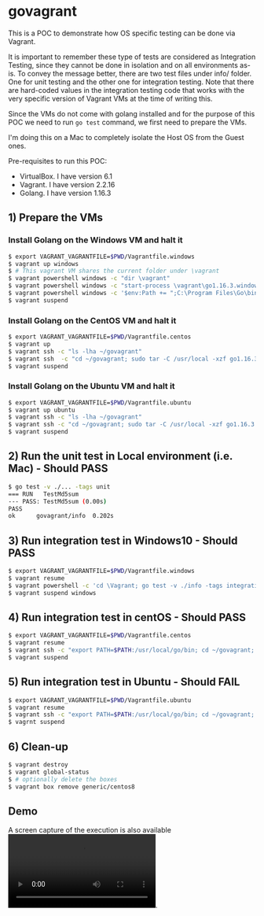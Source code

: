 # govagrant

This is a POC to demonstrate how OS specific testing can be done via Vagrant.  

It is important to remember these type of tests are considered as Integration Testing, since they cannot be done in isolation and on all environments as-is. To convey the message better, there are two test files under info/ folder. One for unit testing and the other one for integration testing. Note that there are hard-coded values in the integration testing code that works with the very specific version of Vagrant VMs at the time of writing this. 

Since the VMs do not come with golang installed and for the purpose of this POC we need to run `go test` command, we first need to prepare the VMs.

I'm doing this on a Mac to completely isolate the Host OS from the Guest ones.

Pre-requisites to run this POC:
- VirtualBox. I have version 6.1 
- Vagrant. I have version 2.2.16
- Golang. I have version 1.16.3

## 1) Prepare the VMs
### Install Golang on the Windows VM and halt it
```bash
$ export VAGRANT_VAGRANTFILE=$PWD/Vagrantfile.windows
$ vagrant up windows
$ # This vagrant VM shares the current folder under \vagrant
$ vagrant powershell windows -c "dir \vagrant"
$ vagrant powershell windows -c "start-process \vagrant\go1.16.3.windows-amd64.msi -Wait"
$ vagrant powershell windows -c '$env:Path += ";C:\Program Files\Go\bin"'
$ vagrant suspend
```

### Install Golang on the CentOS VM and halt it
```bash
$ export VAGRANT_VAGRANTFILE=$PWD/Vagrantfile.centos
$ vagrant up 
$ vagrant ssh -c "ls -lha ~/govagrant"
$ vagrant ssh  -c "cd ~/govagrant; sudo tar -C /usr/local -xzf go1.16.3.linux-amd64.tar.gz"
$ vagrant suspend
```


### Install Golang on the Ubuntu VM and halt it
```bash
$ export VAGRANT_VAGRANTFILE=$PWD/Vagrantfile.ubuntu
$ vagrant up ubuntu
$ vagrant ssh -c "ls -lha ~/govagrant"
$ vagrant ssh -c "cd ~/govagrant; sudo tar -C /usr/local -xzf go1.16.3.linux-amd64.tar.gz"
$ vagrant suspend
```

## 2) Run the unit test in Local environment (i.e. Mac) - Should PASS
```bash
$ go test -v ./... -tags unit
=== RUN   TestMd5sum
--- PASS: TestMd5sum (0.00s)
PASS
ok      govagrant/info  0.202s
```

## 3) Run integration test in Windows10 - Should PASS
```bash
$ export VAGRANT_VAGRANTFILE=$PWD/Vagrantfile.windows
$ vagrant resume
$ vagrant powershell -c 'cd \Vagrant; go test -v ./info -tags integration'
$ vagrant suspend windows
```

## 4) Run integration test in centOS - Should PASS
```bash
$ export VAGRANT_VAGRANTFILE=$PWD/Vagrantfile.centos
$ vagrant resume
$ vagrant ssh -c "export PATH=$PATH:/usr/local/go/bin; cd ~/govagrant; go test -v ./... -tags integration"
$ vagrant suspend
```

## 5) Run integration test in Ubuntu - Should FAIL
```bash
$ export VAGRANT_VAGRANTFILE=$PWD/Vagrantfile.ubuntu
$ vagrant resume
$ vagrant ssh -c "export PATH=$PATH:/usr/local/go/bin; cd ~/govagrant; go test -v ./... -tags integration"
$ vagrnt suspend
```

## 6) Clean-up
```bash
$ vagrant destroy 
$ vagrant global-status
$ # optionally delete the boxes 
$ vagrant box remove generic/centos8 
```

## Demo
A screen capture of the execution is also available ![here](./demo.mp4).